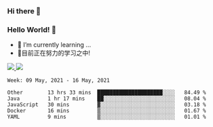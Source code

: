 ### Hi there 👋
### Hello World! 🙌

- 🌱 I’m currently learning ...
- 📖目前正在努力的学习之中!

<a href="https://github.com/anuraghazra/github-readme-stats">
  <img src="https://github-readme-stats.vercel.app/api?username=keyboardWithDream&show_icons=true&repo=github-readme-stats" />
</a>
<a href="https://github.com/anuraghazra/convoychat">
  <img src="https://github-readme-stats.vercel.app/api/top-langs/?username=keyboardWithDream&layout=compact&repo=convoychat" />
</a>



<!--START_SECTION:waka-->
```text
Week: 09 May, 2021 - 16 May, 2021

Other        13 hrs 33 mins  █████████████████████░░░░   84.49 % 
Java         1 hr 17 mins    ██░░░░░░░░░░░░░░░░░░░░░░░   08.04 % 
JavaScript   30 mins         ▓░░░░░░░░░░░░░░░░░░░░░░░░   03.18 % 
Docker       16 mins         ▒░░░░░░░░░░░░░░░░░░░░░░░░   01.67 % 
YAML         9 mins          ▒░░░░░░░░░░░░░░░░░░░░░░░░   01.01 % 
```
<!--END_SECTION:waka-->
